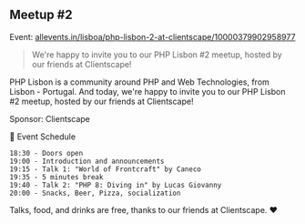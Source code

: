 ## Meetup #2

Event: [allevents.in/lisboa/php-lisbon-2-at-clientscape/10000379902958977](https://allevents.in/lisboa/php-lisbon-2-at-clientscape/10000379902958977)

> We're happy to invite you to our PHP Lisbon #2 meetup, hosted by our friends at Clientscape!

PHP Lisbon is a community around PHP and Web Technologies, from Lisbon - Portugal. And today, we're happy to invite you to our PHP Lisbon #2 meetup, hosted by our friends at Clientscape!

Sponsor: Clientscape

📆 Event Schedule

    18:30 - Doors open
    19:00 - Introduction and announcements
    19:15 - Talk 1: "World of Frontcraft" by Caneco
    19:35 - 5 minutes break
    19:40 - Talk 2: "PHP 8: Diving in" by Lucas Giovanny
    20:00 - Snacks, Beer, Pizza, socialization

Talks, food, and drinks are free, thanks to our friends at Clientscape. ❤️